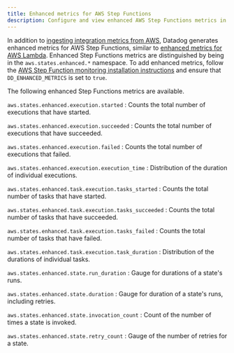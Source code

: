 ```yaml
---
title: Enhanced metrics for AWS Step Functions
description: Configure and view enhanced AWS Step Functions metrics in the aws.states.enhanced.* namespace for detailed execution tracking.
---
```


In addition to [ingesting integration metrics from AWS][3], Datadog generates enhanced metrics for AWS Step Functions, similar to [enhanced metrics for AWS Lambda][1]. Enhanced Step Functions metrics are distinguished by being in the `aws.states.enhanced.*` namespace. To add enhanced metrics, follow the [AWS Step Function monitoring installation instructions][3] and ensure that `DD_ENHANCED_METRICS` is set to `true`. 

The following enhanced Step Functions metrics are available.

`aws.states.enhanced.execution.started`
: Counts the total number of executions that have started.

`aws.states.enhanced.execution.succeeded`
: Counts the total number of executions that have succeeded.

`aws.states.enhanced.execution.failed`
: Counts the total number of executions that failed.

`aws.states.enhanced.execution.execution_time`
: Distribution of the duration of individual executions.

`aws.states.enhanced.task.execution.tasks_started`
: Counts the total number of tasks that have started.

`aws.states.enhanced.task.execution.tasks_succeeded`
: Counts the total number of tasks that have succeeded.

`aws.states.enhanced.task.execution.tasks_failed`
: Counts the total number of tasks that have failed.

`aws.states.enhanced.task.execution.task_duration`
: Distribution of the durations of individual tasks.

`aws.states.enhanced.state.run_duration`
: Gauge for durations of a state's runs.

`aws.states.enhanced.state.duration`
: Gauge for duration of a state's runs, including retries.

`aws.states.enhanced.state.invocation_count`
: Count of the number of times a state is invoked.

`aws.states.enhanced.state.retry_count`
: Gauge of the number of retries for a state.

[1]: /serverless/aws_lambda/metrics#enhanced-lambda-metrics
[2]: /integrations/amazon_web_services/
[3]: /serverless/step_functions/installation
